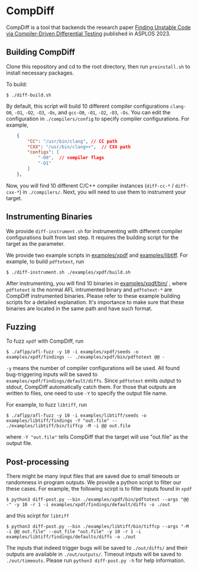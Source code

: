 # CompDiff

CompDiff is a tool that backends the research paper [Finding Unstable Code via Compiler-Driven Differential Testing](https://shao-hua-li.github.io/files/2023-ASPLOS-CompDiff.pdf) published in ASPLOS 2023.

## Building CompDiff

Clone this repository and cd to the root directory, then run `preinstall.sh` to install necessary packages.

To build:
```shell
$ ./diff-build.sh
```
By default, this script will build 10 different compiler configurations `clang-O0`, `-O1`, `-O2`, `-O3`, `-Os`, and `gcc-O0`, `-O1`, `-O2`, `-O3`, `-Os`. You can edit the configuration in `./compilers/config` to specify compiler configurations. For example,
```json
    {
        "CC": "/usr/bin/clang", // CC path
        "CXX": "/usr/bin/clang++",  // CXX path
        "configs": [
            "-O0",  // compiler flags
            "-O1"
        ]
    },
```
Now, you will find 10 different C/C++ compiler instances (`diff-cc-*` / `diff-cxx-*`) in `./compilers/`. Next, you will need to use them to instrument your target.

## Instrumenting Binaries
We provide `diff-instrument.sh` for instrumenting with different compiler configurations built from last step.
It requires the building script for the target as the parameter.

We provide two example scripts in [examples/xpdf](examples/xpdf)  and [examples/libtiff](examples/libtiff). For example, to build `pdftotext`, run
```
$ ./diff-instrument.sh ./examples/xpdf/build.sh
```
After instrumenting, you will find 10 binaries in [examples/xpdf/bin/](examples/xpdf/bin)  , where `pdftotext` is the normal AFL intrumented binary and `pdftotext-*` are CompDiff instrumented binaries.
Please refer to these example building scripts for a detailed explanation.
It's importance to make sure that these binaries are located in the same path and have such format.


## Fuzzing
To fuzz `xpdf` with CompDiff, run
```
$ ./aflpp/afl-fuzz -y 10 -i examples/xpdf/seeds -o examples/xpdf/findings -- ./examples/xpdf/bin/pdftotext @@ -
```
`-y` means the number of compiler configurations will be used. All found bug-triggering inputs will be saved to `examples/xpdf/findings/default/diffs`.
Since `pdftotext` emits output to stdout, CompDiff automatically catch them. For those that outputs are written to files, one need to use `-Y` to specify the output file name.

For example, to fuzz `libtiff`, run
```
$ ./aflpp/afl-fuzz -y 10 -i examples/libtiff/seeds -o examples/libtiff/findings -Y "out.file" -- ./examples/libtiff/bin/tiffcp -M -i @@ out.file
```
where `-Y "out.file"` tells CompDiff that the target will use "out.file" as the output file.

## Post-processing
There might be many input files that are saved due to small timeouts or randomness in program outputs.
We provide a python script to filter our these cases.
For example, the following scirpt is to filter inputs found in `xpdf`
```
$ python3 diff-post.py --bin ./examples/xpdf/bin/pdftotext --args "@@ -" -y 10 -r 1 -i examples/xpdf/findings/default/diffs -o ./out
```

and this scirpt for `libtiff`
```
$ python3 diff-post.py --bin ./examples/libtiff/bin/tiffcp --args "-M -i @@ out.file" --out_file "out.file" -y 10 -r 1 -i examples/libtiff/findings/defaults/diffs -o ./out
```
The inputs that indeed trigger bugs will be saved to `./out/diffs/` and their outputs are available in `./out/outputs/`. Timeout intputs will be saved to `./out/timeouts`.
Please run `python3 diff-post.py -h` for help information.

